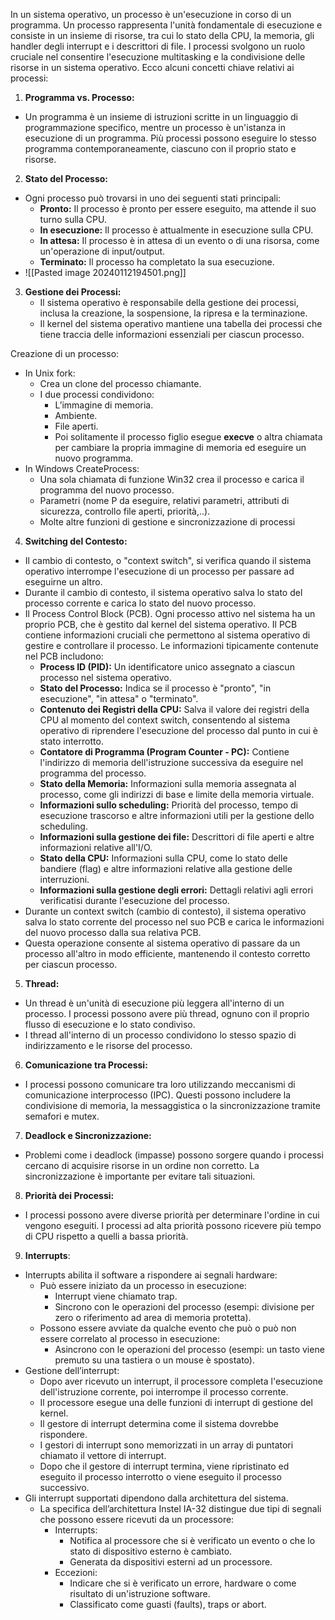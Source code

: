 
In un sistema operativo, un processo è un'esecuzione in corso di un programma. Un processo rappresenta l'unità fondamentale di esecuzione e consiste in un insieme di risorse, tra cui lo stato della CPU, la memoria, gli handler degli interrupt e i descrittori di file. I processi svolgono un ruolo cruciale nel consentire l'esecuzione multitasking e la condivisione delle risorse in un sistema operativo. Ecco alcuni concetti chiave relativi ai processi:

1. **Programma vs. Processo:**
- Un programma è un insieme di istruzioni scritte in un linguaggio di programmazione specifico, mentre un processo è un'istanza in esecuzione di un programma. Più processi possono eseguire lo stesso programma contemporaneamente, ciascuno con il proprio stato e risorse.

2. **Stato del Processo:**
- Ogni processo può trovarsi in uno dei seguenti stati principali:
	- **Pronto:** Il processo è pronto per essere eseguito, ma attende il suo turno sulla CPU.
	- **In esecuzione:** Il processo è attualmente in esecuzione sulla CPU.
	- **In attesa:** Il processo è in attesa di un evento o di una risorsa, come un'operazione di input/output.
	- **Terminato:** Il processo ha completato la sua esecuzione.
 - ![[Pasted image 20240112194501.png]]

3. **Gestione dei Processi:**
	- Il sistema operativo è responsabile della gestione dei processi, inclusa la creazione, la sospensione, la ripresa e la terminazione.
	- Il kernel del sistema operativo mantiene una tabella dei processi che tiene traccia delle informazioni essenziali per ciascun processo.

Creazione di un processo:
- In Unix fork: 
	- Crea un clone del processo chiamante.
	- I due processi condividono: 
		- L’immagine di memoria.
		- Ambiente.
		- File aperti.
		- Poi solitamente il processo figlio esegue **execve** o altra chiamata per cambiare la propria immagine di memoria ed eseguire un nuovo programma.
- In Windows CreateProcess:
	- Una sola chiamata di funzione Win32 crea il processo e carica il programma del nuovo processo.
	- Parametri (nome P da eseguire, relativi parametri, attributi di sicurezza, controllo file aperti, priorità,..).
	- Molte altre funzioni di gestione e sincronizzazione di processi

4. **Switching del Contesto:**
- Il cambio di contesto, o "context switch", si verifica quando il sistema operativo interrompe l'esecuzione di un processo per passare ad eseguirne un altro.
- Durante il cambio di contesto, il sistema operativo salva lo stato del processo corrente e carica lo stato del nuovo processo.
- Il Process Control Block (PCB). Ogni processo attivo nel sistema ha un proprio PCB, che è gestito dal kernel del sistema operativo. Il PCB contiene informazioni cruciali che permettono al sistema operativo di gestire e controllare il processo. Le informazioni tipicamente contenute nel PCB includono:
	- **Process ID (PID):** Un identificatore unico assegnato a ciascun processo nel sistema operativo.
	- **Stato del Processo:** Indica se il processo è "pronto", "in esecuzione", "in attesa" o "terminato".
	- **Contenuto dei Registri della CPU:** Salva il valore dei registri della CPU al momento del context switch, consentendo al sistema operativo di riprendere l'esecuzione del processo dal punto in cui è stato interrotto.
	- **Contatore di Programma (Program Counter - PC):** Contiene l'indirizzo di memoria dell'istruzione successiva da eseguire nel programma del processo.
	- **Stato della Memoria:** Informazioni sulla memoria assegnata al processo, come gli indirizzi di base e limite della memoria virtuale.
	- **Informazioni sullo scheduling:** Priorità del processo, tempo di esecuzione trascorso e altre informazioni utili per la gestione dello scheduling.
	- **Informazioni sulla gestione dei file:** Descrittori di file aperti e altre informazioni relative all'I/O.
	- **Stato della CPU:** Informazioni sulla CPU, come lo stato delle bandiere (flag) e altre informazioni relative alla gestione delle interruzioni.
	- **Informazioni sulla gestione degli errori:** Dettagli relativi agli errori verificatisi durante l'esecuzione del processo.
- Durante un context switch (cambio di contesto), il sistema operativo salva lo stato corrente del processo nel suo PCB e carica le informazioni del nuovo processo dalla sua relativa PCB. 
- Questa operazione consente al sistema operativo di passare da un processo all'altro in modo efficiente, mantenendo il contesto corretto per ciascun processo.

5. **Thread:**
- Un thread è un'unità di esecuzione più leggera all'interno di un processo. I processi possono avere più thread, ognuno con il proprio flusso di esecuzione e lo stato condiviso.
- I thread all'interno di un processo condividono lo stesso spazio di indirizzamento e le risorse del processo.

6. **Comunicazione tra Processi:**
- I processi possono comunicare tra loro utilizzando meccanismi di comunicazione interprocesso (IPC). Questi possono includere la condivisione di memoria, la messaggistica o la sincronizzazione tramite semafori e mutex.

7. **Deadlock e Sincronizzazione:**
- Problemi come i deadlock (impasse) possono sorgere quando i processi cercano di acquisire risorse in un ordine non corretto. La sincronizzazione è importante per evitare tali situazioni.

8. **Priorità dei Processi:**
- I processi possono avere diverse priorità per determinare l'ordine in cui vengono eseguiti. I processi ad alta priorità possono ricevere più tempo di CPU rispetto a quelli a bassa priorità.

9. **Interrupts**: 
- Interrupts abilita il software a rispondere ai segnali hardware: 
	- Può essere iniziato da un processo in esecuzione:
		- Interrupt viene chiamato trap.
		- Sincrono con le operazioni del processo (esempi: divisione per zero o riferimento ad area di memoria protetta).
	- Possono essere avviate da qualche evento che può o può non essere correlato al processo in esecuzione:
		- Asincrono con le operazioni del processo (esempi: un tasto viene premuto su una tastiera o un mouse è spostato).
- Gestione dell’interrupt:
	- Dopo aver ricevuto un interrupt, il processore completa l'esecuzione dell'istruzione corrente, poi interrompe il processo corrente.
	- Il processore esegue una delle funzioni di interrupt di gestione del kernel.
	- Il gestore di interrupt determina come il sistema dovrebbe rispondere.
	- I gestori di interrupt sono memorizzati in un array di puntatori chiamato il vettore di interrupt.
	- Dopo che il gestore di interrupt termina, viene ripristinato ed eseguito il processo interrotto o viene eseguito il processo successivo.
- Gli interrupt supportati dipendono dalla architettura del sistema.
	- La specifica dell’architettura Instel IA-32 distingue due tipi di segnali che possono essere ricevuti da un processore: 
		- Interrupts:
			- Notifica al processore che si è verificato un evento o che lo stato di dispositivo esterno è cambiato.
			- Generata da dispositivi esterni ad un processore. 
		- Eccezioni: 
			- Indicare che si è verificato un errore, hardware o come risultato di un'istruzione software.
			- Classificato come guasti (faults), traps or abort.